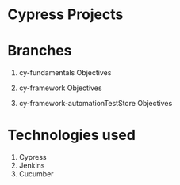 # Cypress Projects

# Branches

1. cy-fundamentals
Objectives

2. cy-framework
Objectives

3. cy-framework-automationTestStore
Objectives

# Technologies used
1. Cypress
2. Jenkins
3. Cucumber
